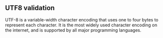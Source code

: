 ## UTF8 validation

UTF-8 is a variable-width character encoding that uses one to four bytes to represent each character. It is the most widely used character encoding on the internet, and is supported by all major programming languages.
